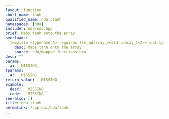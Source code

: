 ```yaml
---
layout: function
short_name: tanh
qualified_name: nda::tanh
namespaces: [nda]
includer: nda/nda.hpp
brief: Maps tanh onto the array
overloads:
  template <typename A> requires (is_ndarray_v<std::decay_t<A>> and (get_algebra<std::decay_t<A>> != 'M')) auto tanh(A && a):
    desc: Maps tanh onto the array
    source: nda/mapped_functions.hxx
desc: ""
params:
  a: __MISSING__
tparams:
  A: __MISSING__
return_value: __MISSING__
example:
  desc: __MISSING__
  code: __MISSING__
see-also: []
title: nda::tanh
permalink: /cpp-api/nda/tanh
...
```


